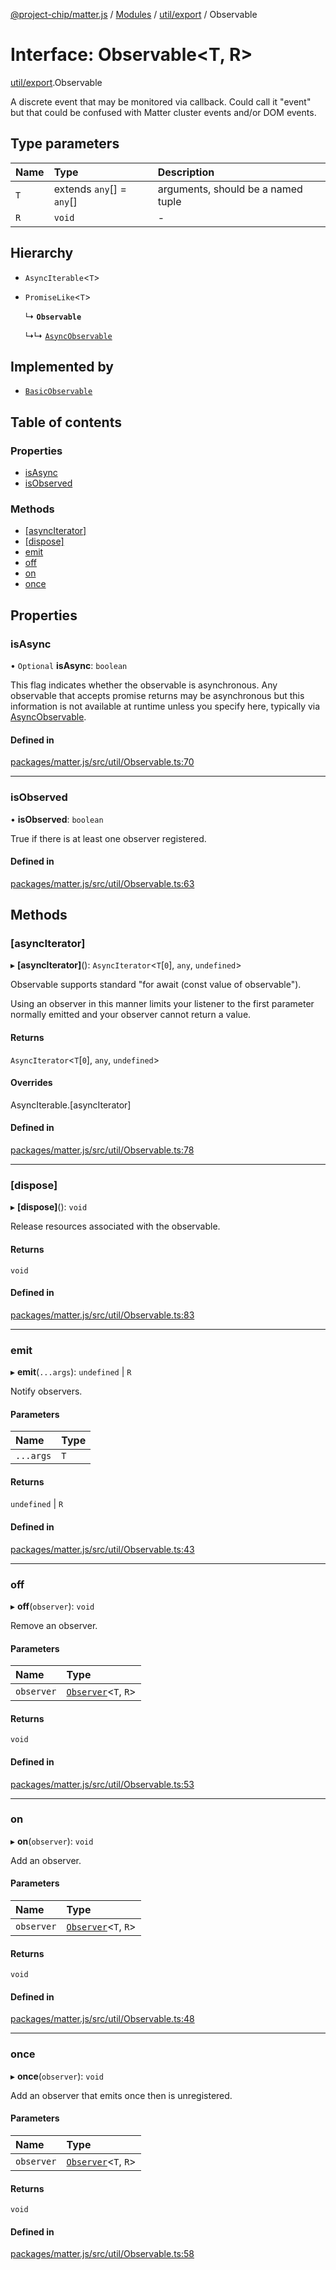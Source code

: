 [@project-chip/matter.js](../README.md) / [Modules](../modules.md) / [util/export](../modules/util_export.md) / Observable

# Interface: Observable\<T, R\>

[util/export](../modules/util_export.md).Observable

A discrete event that may be monitored via callback.  Could call it "event" but that could be confused with Matter
cluster events and/or DOM events.

## Type parameters

| Name | Type | Description |
| :------ | :------ | :------ |
| `T` | extends `any`[] = `any`[] | arguments, should be a named tuple |
| `R` | `void` | - |

## Hierarchy

- `AsyncIterable`\<`T`\>

- `PromiseLike`\<`T`\>

  ↳ **`Observable`**

  ↳↳ [`AsyncObservable`](util_export.AsyncObservable.md)

## Implemented by

- [`BasicObservable`](../classes/util_export.BasicObservable.md)

## Table of contents

### Properties

- [isAsync](util_export.Observable.md#isasync)
- [isObserved](util_export.Observable.md#isobserved)

### Methods

- [[asyncIterator]](util_export.Observable.md#[asynciterator])
- [[dispose]](util_export.Observable.md#[dispose])
- [emit](util_export.Observable.md#emit)
- [off](util_export.Observable.md#off)
- [on](util_export.Observable.md#on)
- [once](util_export.Observable.md#once)

## Properties

### isAsync

• `Optional` **isAsync**: `boolean`

This flag indicates whether the observable is asynchronous.  Any observable that accepts promise returns may
be asynchronous but this information is not available at runtime unless you specify here, typically via
[AsyncObservable](../modules/util_export.md#asyncobservable).

#### Defined in

[packages/matter.js/src/util/Observable.ts:70](https://github.com/project-chip/matter.js/blob/904d0c9b952b91f28a21803759c5e5c66ee4d272/packages/matter.js/src/util/Observable.ts#L70)

___

### isObserved

• **isObserved**: `boolean`

True if there is at least one observer registered.

#### Defined in

[packages/matter.js/src/util/Observable.ts:63](https://github.com/project-chip/matter.js/blob/904d0c9b952b91f28a21803759c5e5c66ee4d272/packages/matter.js/src/util/Observable.ts#L63)

## Methods

### [asyncIterator]

▸ **[asyncIterator]**(): `AsyncIterator`\<`T`[``0``], `any`, `undefined`\>

Observable supports standard "for await (const value of observable").

Using an observer in this manner limits your listener to the first parameter normally emitted and your observer
cannot return a value.

#### Returns

`AsyncIterator`\<`T`[``0``], `any`, `undefined`\>

#### Overrides

AsyncIterable.[asyncIterator]

#### Defined in

[packages/matter.js/src/util/Observable.ts:78](https://github.com/project-chip/matter.js/blob/904d0c9b952b91f28a21803759c5e5c66ee4d272/packages/matter.js/src/util/Observable.ts#L78)

___

### [dispose]

▸ **[dispose]**(): `void`

Release resources associated with the observable.

#### Returns

`void`

#### Defined in

[packages/matter.js/src/util/Observable.ts:83](https://github.com/project-chip/matter.js/blob/904d0c9b952b91f28a21803759c5e5c66ee4d272/packages/matter.js/src/util/Observable.ts#L83)

___

### emit

▸ **emit**(`...args`): `undefined` \| `R`

Notify observers.

#### Parameters

| Name | Type |
| :------ | :------ |
| `...args` | `T` |

#### Returns

`undefined` \| `R`

#### Defined in

[packages/matter.js/src/util/Observable.ts:43](https://github.com/project-chip/matter.js/blob/904d0c9b952b91f28a21803759c5e5c66ee4d272/packages/matter.js/src/util/Observable.ts#L43)

___

### off

▸ **off**(`observer`): `void`

Remove an observer.

#### Parameters

| Name | Type |
| :------ | :------ |
| `observer` | [`Observer`](util_export.Observer.md)\<`T`, `R`\> |

#### Returns

`void`

#### Defined in

[packages/matter.js/src/util/Observable.ts:53](https://github.com/project-chip/matter.js/blob/904d0c9b952b91f28a21803759c5e5c66ee4d272/packages/matter.js/src/util/Observable.ts#L53)

___

### on

▸ **on**(`observer`): `void`

Add an observer.

#### Parameters

| Name | Type |
| :------ | :------ |
| `observer` | [`Observer`](util_export.Observer.md)\<`T`, `R`\> |

#### Returns

`void`

#### Defined in

[packages/matter.js/src/util/Observable.ts:48](https://github.com/project-chip/matter.js/blob/904d0c9b952b91f28a21803759c5e5c66ee4d272/packages/matter.js/src/util/Observable.ts#L48)

___

### once

▸ **once**(`observer`): `void`

Add an observer that emits once then is unregistered.

#### Parameters

| Name | Type |
| :------ | :------ |
| `observer` | [`Observer`](util_export.Observer.md)\<`T`, `R`\> |

#### Returns

`void`

#### Defined in

[packages/matter.js/src/util/Observable.ts:58](https://github.com/project-chip/matter.js/blob/904d0c9b952b91f28a21803759c5e5c66ee4d272/packages/matter.js/src/util/Observable.ts#L58)
